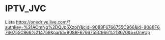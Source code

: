 # IPTV_JVC
Lista
https://onedrive.live.com/?authkey=%21AOmNg%2DQJp5XzojY&cid=9088F6766755C966&id=9088F6766755C966%214759&parId=9088F6766755C966%213670&o=OneUp

